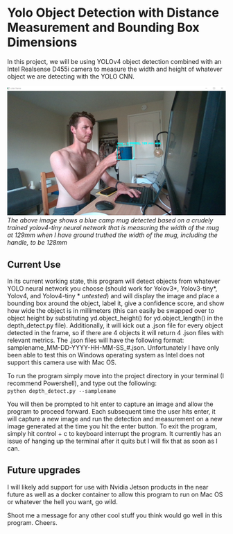 # Yolo Object Detection with Distance Measurement and Bounding Box Dimensions


In this project, we will be using YOLOv4 object detection combined with an Intel Realsense D455i camera to measure the width and height of whatever object we are detecting with the YOLO CNN.

![image](https://github.com/keaneflynn/yolo-MeasureObjects/blob/master/media/cupMeasurement.png)
*The above image shows a blue camp mug detected based on a crudely trained yolov4-tiny neural network that is measuring the width of the mug at 129mm when I have ground truthed the width of the mug, including the handle, to be 128mm*

## Current Use
In its current working state, this program will detect objects from whatever YOLO neural network you choose (should work for Yolov3*, Yolov3-tiny*, Yolov4, and Yolov4-tiny * *untested*) and will display the image and place a bounding box around the object, label it, give a confidence score, and show how wide the object is in millimeters (this can easily be swapped over to object height by substituting yd.object_height() for yd.object_length() in the depth_detect.py file). Additionally, it will kick out a .json file for every object detected in the frame, so if there are 4 objects it will return 4 .json files with relevant metrics. The .json files will have the following format: samplename_MM-DD-YYYY-HH-MM-SS_#.json.
Unfortunately I have only been able to test this on Windows operating system as Intel does not support this camera use with Mac OS.

To run the program simply move into the project directory in your terminal (I recommend Powershell), and type out the following:                      
      ``` python depth_detect.py --samplename ```

You will then be prompted to hit enter to capture an image and allow the program to proceed forward. Each subsequent time the user hits enter, it will capture a new image and run the detection and measurement on a new image generated at the time you hit the enter button. To exit the program, simply hit control + c to keyboard interrupt the program. It currently has an issue of hanging up the terminal after it quits but I will fix that as soon as I can.

## Future upgrades
I will likely add support for use with Nvidia Jetson products in the near future as well as a docker container to allow this program to run on Mac OS or whatever the hell you want, go wild.

Shoot me a message for any other cool stuff you think would go well in this program. Cheers.
